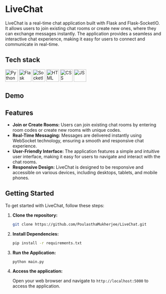 # LiveChat

LiveChat is a real-time chat application built with Flask and Flask-SocketIO. It allows users to join existing chat rooms or create new ones, where they can exchange messages instantly. The application provides a seamless and interactive chat experience, making it easy for users to connect and communicate in real-time.

## Tech stack

<div style="dispaly:flex;">
<img src="https://s3.dualstack.us-east-2.amazonaws.com/pythondotorg-assets/media/files/python-logo-only.svg" alt="Python" width="40" height="40"/> 

<img src="https://upload.wikimedia.org/wikipedia/commons/3/3c/Flask_logo.svg" alt="Flask" width="40" height="40"/>

<img src="https://upload.wikimedia.org/wikipedia/commons/9/96/Socket-io.svg" alt="SocketIO" width="40" height="40"/>

<img src="https://upload.wikimedia.org/wikipedia/commons/6/61/HTML5_logo_and_wordmark.svg" alt="HTML" width="40" height="40"/> 

<img src="https://upload.wikimedia.org/wikipedia/commons/d/d5/CSS3_logo_and_wordmark.svg" alt="CSS" width="40" height="40"/> 

<img src="https://upload.wikimedia.org/wikipedia/commons/9/99/Unofficial_JavaScript_logo_2.svg" alt="JS" width="40" height="40"/> 
</div>

## Demo



## Features

- **Join or Create Rooms:** Users can join existing chat rooms by entering room codes or create new rooms with unique codes.
- **Real-Time Messaging:** Messages are delivered instantly using WebSocket technology, ensuring a smooth and responsive chat experience.
- **User-Friendly Interface:** The application features a simple and intuitive user interface, making it easy for users to navigate and interact with the chat rooms.
- **Responsive Design:** LiveChat is designed to be responsive and accessible on various devices, including desktops, tablets, and mobile phones.

## Getting Started

To get started with LiveChat, follow these steps:

1. **Clone the repository:**
   ```bash
   git clone https://github.com/PoulasthaMukherjee/LiveChat.git
    ```
2. **Install Dependencies:**
    ```bash
    pip install -r requirements.txt
    ```
3. **Run the Application:**
    ```bash
    python main.py
    ```
4. **Access the application:**  

    Open your web browser and navigate to `http://localhost:5000` to access the application.
